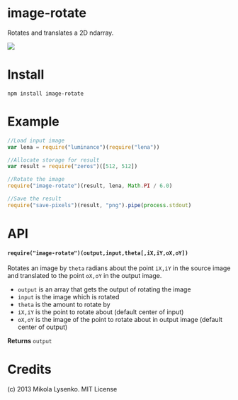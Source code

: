 image-rotate
============
Rotates and translates a 2D ndarray.

<img src="https://raw.github.com/mikolalysenko/image-rotate/master/example/rotated.png">

Install
=======

    npm install image-rotate

Example
=======

```javascript
//Load input image
var lena = require("luminance")(require("lena"))

//Allocate storage for result
var result = require("zeros")([512, 512])

//Rotate the image
require("image-rotate")(result, lena, Math.PI / 6.0)

//Save the result
require("save-pixels")(result, "png").pipe(process.stdout)
```

# API

#### `require("image-rotate")(output,input,theta[,iX,iY,oX,oY])`
Rotates an image by `theta` radians about the point `iX,iY` in the source image and translated to the point `oX,oY` in the output image.

* `output` is an array that gets the output of rotating the image
* `input` is the image which is rotated
* `theta` is the amount to rotate by
* `iX,iY` is the point to rotate about (default center of input)
* `oX,oY` is the image of the point to rotate about in output image (default center of output)

**Returns** `output`

# Credits
(c) 2013 Mikola Lysenko. MIT License



